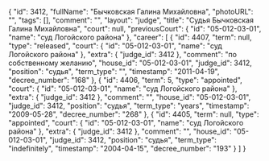 {
    "id": 3412,
    "fullName": "Бычковская Галина Михайловна",
    "photoURL": "",
    "tags": [],
    "comment": "",
    "layout": "judge",
    "title": "Судья Бычковская Галина Михайловна",
    "court": null,
    "previousCourt": {
        "id": "05-012-03-01",
        "name": "суд Логойского района"
    },
    "career": [
        {
            "id": 4407,
            "term": null,
            "type": "released",
            "court": {
                "id": "05-012-03-01",
                "name": "суд Логойского района"
            },
            "extra": {
                "judge_id": 3412
            },
            "comment": "по собственному желанию",
            "house_id": "05-012-03-01",
            "judge_id": 3412,
            "position": "судья",
            "term_type": "",
            "timestamp": "2011-04-19",
            "decree_number": "168"
        },
        {
            "id": 4406,
            "term": 5,
            "type": "appointed",
            "court": {
                "id": "05-012-03-01",
                "name": "суд Логойского района"
            },
            "extra": {
                "judge_id": 3412
            },
            "comment": "",
            "house_id": "05-012-03-01",
            "judge_id": 3412,
            "position": "судья",
            "term_type": "years",
            "timestamp": "2009-05-28",
            "decree_number": "268"
        },
        {
            "id": 4405,
            "term": null,
            "type": "appointed",
            "court": {
                "id": "05-012-03-01",
                "name": "суд Логойского района"
            },
            "extra": {
                "judge_id": 3412
            },
            "comment": "",
            "house_id": "05-012-03-01",
            "judge_id": 3412,
            "position": "судья",
            "term_type": "indefinitely",
            "timestamp": "2004-04-15",
            "decree_number": "193"
        }
    ]
}